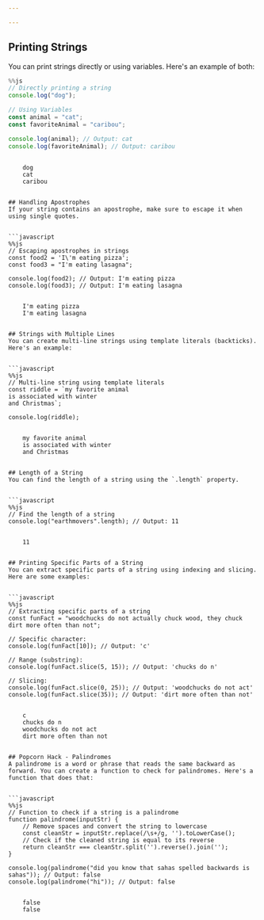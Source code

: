 ```yaml
---

---
```


## Printing Strings
You can print strings directly or using variables. Here's an example of both:


```javascript
%%js
// Directly printing a string
console.log("dog");

// Using Variables
const animal = "cat";
const favoriteAnimal = "caribou";

console.log(animal); // Output: cat
console.log(favoriteAnimal); // Output: caribou
```

```

    dog
    cat
    caribou


## Handling Apostrophes
If your string contains an apostrophe, make sure to escape it when using single quotes.


```javascript
%%js
// Escaping apostrophes in strings
const food2 = 'I\'m eating pizza';
const food3 = "I'm eating lasagna";

console.log(food2); // Output: I'm eating pizza
console.log(food3); // Output: I'm eating lasagna
```

```

    I'm eating pizza
    I'm eating lasagna


## Strings with Multiple Lines
You can create multi-line strings using template literals (backticks). Here's an example:


```javascript
%%js
// Multi-line string using template literals
const riddle = `my favorite animal
is associated with winter
and Christmas`;

console.log(riddle);
```

```

    my favorite animal
    is associated with winter
    and Christmas


## Length of a String
You can find the length of a string using the `.length` property.


```javascript
%%js
// Find the length of a string
console.log("earthmovers".length); // Output: 11
```

```

    11


## Printing Specific Parts of a String
You can extract specific parts of a string using indexing and slicing. Here are some examples:


```javascript
%%js
// Extracting specific parts of a string
const funFact = "woodchucks do not actually chuck wood, they chuck dirt more often than not";

// Specific character:
console.log(funFact[10]); // Output: 'c'

// Range (substring):
console.log(funFact.slice(5, 15)); // Output: 'chucks do n'

// Slicing:
console.log(funFact.slice(0, 25)); // Output: 'woodchucks do not act'
console.log(funFact.slice(35)); // Output: 'dirt more often than not'
```

```

    c
    chucks do n
    woodchucks do not act
    dirt more often than not


## Popcorn Hack - Palindromes
A palindrome is a word or phrase that reads the same backward as forward. You can create a function to check for palindromes. Here's a function that does that:


```javascript
%%js
// Function to check if a string is a palindrome
function palindrome(inputStr) {
    // Remove spaces and convert the string to lowercase
    const cleanStr = inputStr.replace(/\s+/g, '').toLowerCase();
    // Check if the cleaned string is equal to its reverse
    return cleanStr === cleanStr.split('').reverse().join('');
}

console.log(palindrome("did you know that sahas spelled backwards is sahas")); // Output: false
console.log(palindrome("hi")); // Output: false
```

```

    false
    false

